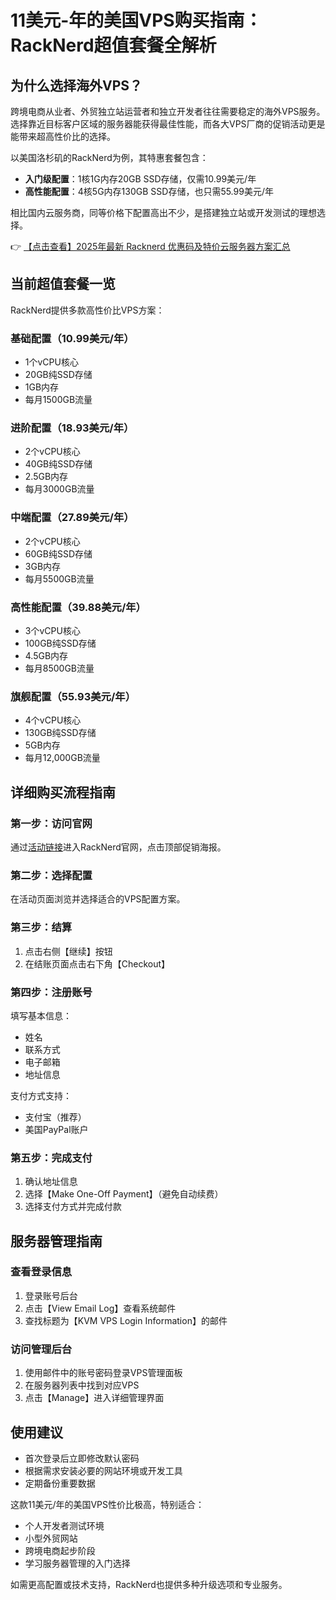 # 11美元-年的美国VPS购买指南：RackNerd超值套餐全解析

## 为什么选择海外VPS？

跨境电商从业者、外贸独立站运营者和独立开发者往往需要稳定的海外VPS服务。选择靠近目标客户区域的服务器能获得最佳性能，而各大VPS厂商的促销活动更是能带来超高性价比的选择。

以美国洛杉矶的RackNerd为例，其特惠套餐包含：
- **入门级配置**：1核1G内存20GB SSD存储，仅需10.99美元/年
- **高性能配置**：4核5G内存130GB SSD存储，也只需55.99美元/年

相比国内云服务商，同等价格下配置高出不少，是搭建独立站或开发测试的理想选择。

👉 [【点击查看】2025年最新 Racknerd 优惠码及特价云服务器方案汇总](https://bit.ly/Rack_Nerd)

## 当前超值套餐一览

RackNerd提供多款高性价比VPS方案：

### 基础配置（10.99美元/年）
- 1个vCPU核心
- 20GB纯SSD存储
- 1GB内存
- 每月1500GB流量

### 进阶配置（18.93美元/年）
- 2个vCPU核心
- 40GB纯SSD存储
- 2.5GB内存
- 每月3000GB流量

### 中端配置（27.89美元/年）
- 2个vCPU核心
- 60GB纯SSD存储
- 3GB内存
- 每月5500GB流量

### 高性能配置（39.88美元/年）
- 3个vCPU核心
- 100GB纯SSD存储
- 4.5GB内存
- 每月8500GB流量

### 旗舰配置（55.93美元/年）
- 4个vCPU核心
- 130GB纯SSD存储
- 5GB内存
- 每月12,000GB流量

## 详细购买流程指南

### 第一步：访问官网
通过[活动链接](https://bit.ly/Rack_Nerd)进入RackNerd官网，点击顶部促销海报。

### 第二步：选择配置
在活动页面浏览并选择适合的VPS配置方案。

### 第三步：结算
1. 点击右侧【继续】按钮
2. 在结账页面点击右下角【Checkout】

### 第四步：注册账号
填写基本信息：
- 姓名
- 联系方式
- 电子邮箱
- 地址信息

支付方式支持：
- 支付宝（推荐）
- 美国PayPal账户

### 第五步：完成支付
1. 确认地址信息
2. 选择【Make One-Off Payment】（避免自动续费）
3. 选择支付方式并完成付款

## 服务器管理指南

### 查看登录信息
1. 登录账号后台
2. 点击【View Email Log】查看系统邮件
3. 查找标题为【KVM VPS Login Information】的邮件

### 访问管理后台
1. 使用邮件中的账号密码登录VPS管理面板
2. 在服务器列表中找到对应VPS
3. 点击【Manage】进入详细管理界面

## 使用建议
- 首次登录后立即修改默认密码
- 根据需求安装必要的网站环境或开发工具
- 定期备份重要数据

这款11美元/年的美国VPS性价比极高，特别适合：
- 个人开发者测试环境
- 小型外贸网站
- 跨境电商起步阶段
- 学习服务器管理的入门选择

如需更高配置或技术支持，RackNerd也提供多种升级选项和专业服务。